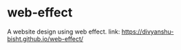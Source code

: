# web-effect
A website design using web effect.
link: https://divyanshu-bisht.github.io/web-effect/
